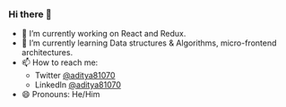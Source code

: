 ### Hi there 👋

<!--
**aditya81070/aditya81070** is a ✨ _special_ ✨ repository because its `README.md` (this file) appears on your GitHub profile.

Here are some ideas to get you started:
-->
<!-- - 👯 I’m looking to collaborate on ... -->
<!-- - 🤔 I’m looking for help with ... -->
<!-- - 💬 Ask me about  -->
<!-- - ⚡ Fun fact: -->

- 🔭 I’m currently working on React and Redux.
- 🌱 I’m currently learning Data structures & Algorithms, micro-frontend architectures.
- 📫 How to reach me:
  - Twitter [@aditya81070](https://twitter.com/aditya81070)
  - LinkedIn [@aditya81070](https://linkedin.com/in/aditya81070)
- 😄 Pronouns: He/Him
